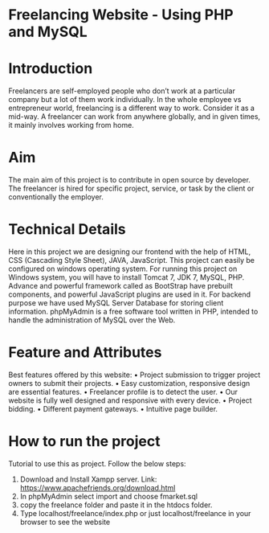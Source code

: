   # Freelancing Website - Using PHP and MySQL

# Introduction
Freelancers are self-employed people who don’t work at a particular company but a lot of them work individually. In the whole employee vs entrepreneur world, freelancing is a different way to work. Consider it as a mid-way. A freelancer can work from anywhere globally, and in given times, it mainly involves working from home.

# Aim
The main aim of this project is to contribute in open source by developer. The freelancer is hired for specific project, service, or task by the client or conventionally the employer.

# Technical Details
Here in this project we are designing our frontend with the help of HTML, CSS (Cascading Style Sheet), JAVA, JavaScript. This project can easily be configured on windows operating system. For running this project on Windows system, you will have to install Tomcat 7, JDK 7, MySQL, PHP.
Advance and powerful framework called as BootStrap have prebuilt components, and powerful JavaScript plugins are used in it. For backend purpose we have used MySQL Server Database for storing client information. phpMyAdmin is a free software tool written in PHP, intended to handle the administration of MySQL over the Web.

# Feature and Attributes
Best features offered by this website: 
• Project submission to trigger project owners to submit their projects. 
• Easy customization, responsive design are essential features. 
• Freelancer profile is to detect the user. 
• Our website is fully well designed and responsive with every device. 
• Project bidding. 
• Different payment gateways.
• Intuitive page builder.

# How to run the project
Tutorial to use this as project.
Follow the below steps:
 1. Download and Install Xampp server. Link: https://www.apachefriends.org/download.html
 2. In phpMyAdmin select import and choose fmarket.sql
 3. copy the freelance folder and paste it in the htdocs folder.
 4. Type localhost/freelance/index.php or just localhost/freelance in your browser to see the 
    website


